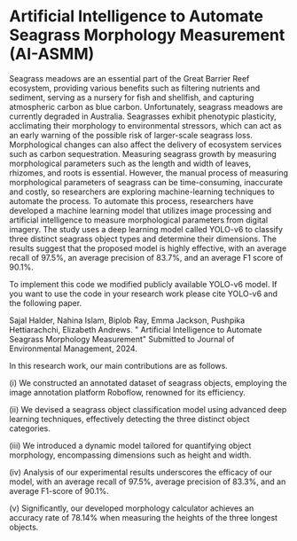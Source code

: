 # Artificial Intelligence to Automate Seagrass Morphology Measurement (AI-ASMM)

Seagrass meadows are an essential part of the Great Barrier Reef ecosystem, providing various benefits such as filtering nutrients and sediment, serving as a nursery for fish and shellfish, and capturing atmospheric carbon as blue carbon. Unfortunately, seagrass meadows are currently degraded in Australia. Seagrasses exhibit phenotypic plasticity, acclimating their morphology to environmental stressors, which can act as an early warning of the possible risk of larger-scale seagrass loss. Morphological changes can also affect the delivery of ecosystem services such as carbon sequestration. Measuring seagrass growth by measuring morphological parameters such as the length and width of leaves, rhizomes, and roots is essential. However, the manual process of measuring morphological parameters of seagrass can be time-consuming, inaccurate and costly, so researchers are exploring machine-learning techniques to automate the process. To automate this process, researchers have developed a machine learning model that utilizes image processing and artificial intelligence to measure morphological parameters from digital imagery. The study uses a deep learning model called YOLO-v6 to classify three distinct seagrass object types and determine their dimensions. The results suggest that the proposed model is highly effective, with an average recall of 97.5%, an average precision of 83.7%, and an average F1 score of 90.1%.

To implement this code we modified publicly available YOLO-v6 model. If you want to use the code in your research work please cite YOLO-v6 and the following paper.

Sajal Halder, Nahina Islam, Biplob Ray, Emma Jackson, Pushpika Hettiarachchi, Elizabeth Andrews. " Artificial Intelligence to Automate Seagrass Morphology Measurement" 
Submitted to Journal of Environmental Management, 2024.

In this research work, our main contributions are as follows. 

  (i) We constructed an annotated dataset of seagrass objects, employing the image annotation platform Roboflow, renowned for its efficiency.

  (ii) We devised a seagrass object classification model using advanced deep learning techniques, effectively detecting the three distinct object categories.
    
  (iii) We introduced a dynamic model tailored for quantifying object morphology, encompassing dimensions such as height and width.
    
  (iv) Analysis of our experimental results underscores the efficacy of our model, with an average recall of 97.5%, average precision of 83.3%, and an average F1-score of 90.1%.
    
  (v) Significantly, our developed morphology calculator achieves an accuracy rate of 78.14% when measuring the heights of the three longest objects. 


